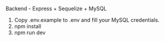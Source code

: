Backend - Express + Sequelize + MySQL

1. Copy .env.example to .env and fill your MySQL credentials.
2. npm install
3. npm run dev
